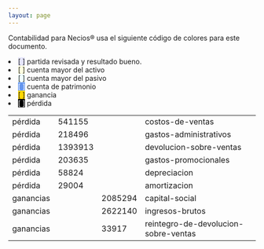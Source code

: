```yaml
--- 
layout: page
--- 
```


Contabilidad para Necios® usa el siguiente código de colores para este documento.
<li><span style='background-color: lavender'>[    ]</span> partida revisada y resultado bueno. </li>
<li><span style='background-color: lightyellow'>[    ]</span> cuenta mayor del activo </li>
<li><span style='background-color: azure'>[    ]</span> cuenta mayor del pasivo </li>
<li><span style='color: white; background-color: cornflowerblue'>[    ]</span> cuenta de patrimonio </li>
<li><span style='background-color: gold'>[    ]</span> ganancia </li>
<li><span style='color: white; background-color: black'>[    ]</span> pérdida </li>
<table><tbody>
<tr><td>pérdida</td><td>541155</td><td></td><td>costos-de-ventas</td></tr>
<tr><td>pérdida</td><td>218496</td><td></td><td>gastos-administrativos</td></tr>
<tr><td>pérdida</td><td>1393913</td><td></td><td>devolucion-sobre-ventas</td></tr>
<tr><td>pérdida</td><td>203635</td><td></td><td>gastos-promocionales</td></tr>
<tr><td>pérdida</td><td>58824</td><td></td><td>depreciacion</td></tr>
<tr><td>pérdida</td><td>29004</td><td></td><td>amortizacion</td></tr>
<tr><td> ganancias </td><td> </td><td>2085294</td><td>capital-social</td></tr>
<tr><td> ganancias </td><td> </td><td>2622140</td><td>ingresos-brutos</td></tr>
<tr><td> ganancias </td><td> </td><td>33917</td><td>reintegro-de-devolucion-sobre-ventas</td></tr>
<table><tbody>
